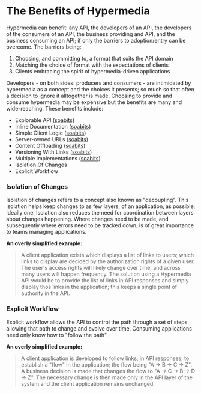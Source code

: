 The Benefits of Hypermedia
==========================

Hypermedia can benefit: any API, the developers of an API, the developers of
the consumers of an API, the business providing and API, and the business
consuming an API; if only the barriers to adoption/entry can be overcome. The
barriers being:

  1. Choosing, and committing to, a format that suits the API domain
  2. Matching the choice of format with the expectations of clients
  3. Clients embracing the spirit of hypermedia-driven applications

Developers - on both sides: producers and consumers - are intimidated by
hypermedia as a concept and the choices it presents; so much so that often a
decision to ignore it alltogether is made. Choosing to provide and consume
hypermedia may be expensive but the benefits are many and wide-reaching. These
benefits include:

  - Explorable API ([soabits])
  - Inline Documentation ([soabits])
  - Simple Client Logic ([soabits])
  - Server-owned URLs ([soabits])
  - Content Offloading ([soabits])
  - Versioning With Links ([soabits])
  - Multiple Implementations ([soabits])
  - Isolation Of Changes
  - Explicit Workflow

### Isolation of Changes

Isolation of changes refers to a concept also known as "decoupling". This
isolation helps keep changes to as few layers, of an application, as
possible; ideally one. Isolation also reduces the need for coordination
between layers about changes happening. Where changes need to be made, and
subsequently where errors need to be tracked down, is of great importance to
teams managing applications.

**An overly simplified example:**

  > A client application exists which displays a list of links to users; which
  links to display are decided by the authorization rights of a given user. The
  user's access rights will likely change over time, and across many users will
  happen frequently. The solution using a Hypermedia API would be to provide
  the list of links in API responses and simply display thos links in the
  application; this keeps a single point of authority in the API.

### Explicit Workflow

Explicit workflow allows the API to control the path through a set of steps
allowing that path to change and evolve over time. Consuming applications need
only know how to "follow the path".

**An overly simplified example:**

  > A client application is developed to follow links, in API responses, to
  establish a "flow" in the application; the flow being "A -> B -> C -> Z". A
  business decision is made that changes the flow to "A -> C -> B -> D -> Z".
  The necessary change is then made only in the API layer of the system and the
  client application remains unchanged.

[soabits]: http://soabits.blogspot.no/2013/12/selling-benefits-of-hypermedia.html

